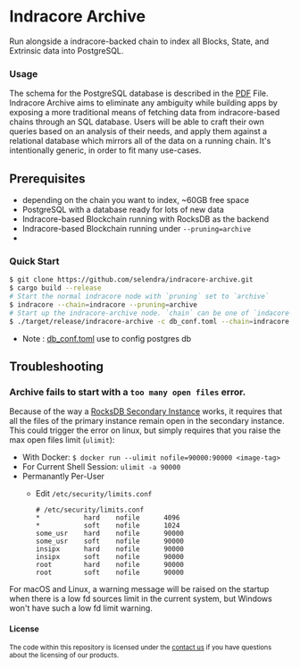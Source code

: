 # Indracore Archive 
Run alongside a indracore-backed chain to index all Blocks, State, and Extrinsic data into PostgreSQL.

### Usage
The schema for the PostgreSQL database is described in the [PDF](https://github.com/selendra/indracore-archive/blob/master/IndracoreArchiveSchema.pdf) File.
Indracore Archive aims to eliminate any ambiguity while building apps by exposing a more traditional means of fetching data from indracore-based chains through an SQL database. Users will be able to craft their own queries based on an analysis of their needs, and apply them against a relational database which mirrors all of the data on a running chain. It's intentionally generic, in order to fit many use-cases.

## Prerequisites
- depending on the chain you want to index, ~60GB free space
- PostgreSQL with a database ready for lots of new data
- Indracore-based Blockchain running with RocksDB as the backend
- Indracore-based Blockchain running under `--pruning=archive`
- 
### Quick Start

```bash
$ git clone https://github.com/selendra/indracore-archive.git
$ cargo build --release
# Start the normal indracore node with `pruning` set to `archive`
$ indracore --chain=indracore --pruning=archive
# Start up the indracore-archive node. `chain` can be one of `indacore-local`, `indracore`.
$ ./target/release/indracore-archive -c db_conf.toml --chain=indracore -vv
```
* Note : [db_conf.toml](https://github.com/selendra/indracore-archive/blob/master/db_conf.toml) use to config postgres db 

## Troubleshooting

### Archive fails to start with a `too many open files` error.

Because of the way a [RocksDB Secondary Instance](https://github.com/facebook/rocksdb/wiki/Secondary-instance) works, it requires that all the files of the primary instance remain open in the secondary instance. This could trigger the error on linux, but simply requires that you raise the max open files limit (`ulimit`):

- With Docker: `$ docker run --ulimit nofile=90000:90000 <image-tag>`
- For Current Shell Session: `ulimit -a 90000`
- Permanantly Per-User
  - Edit `/etc/security/limits.conf`

    ```
    # /etc/security/limits.conf
    *           hard    nofile      4096
    *           soft    nofile      1024
    some_usr    hard    nofile      90000
    some_usr    soft    nofile      90000
    insipx      hard    nofile      90000
    insipx      soft    nofile      90000
    root        hard    nofile      90000
    root        soft    nofile      90000
    ```

For macOS and Linux, a warning message will be raised on the startup when there is a low fd sources limit in the current system, but Windows won't have such a low fd limit warning.



#### License
<sup>
The code within this repository is licensed under the <a href="https://github.com/paritytech/substrate-archive/blob/master/LICENSE</a>.
Please <a href="https://www.parity.io/contact/">contact us</a> if you have questions about the licensing of our products.
</sup>
